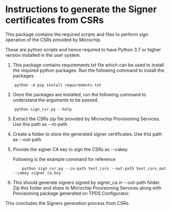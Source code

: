 # Instructions to generate the Signer certificates from CSRs

This package contains the required scripts and files to perform sign operation of the CSRs provided by Microchip.

These are python scripts and hence required to have Python 3.7 or higher version installed in the user system.

1. This package contains requirements.txt file which can be used to install the required python packages. Run the following command to install the packages.

```
    python -m pip install requirements.txt
```

2. Once the packages are installed, run the following command to understand the arguments to be passed.

```
    python sign_csr.py --help
```

3. Extract the CSRs zip file provided by Microchip Provisioning Services. Use this path as --in-path

4. Create a folder to store the generated signer certificates. Use this path as --out-path

5. Provide the signer CA key to sign the CSRs as --cakey.

   Following is the example command for reference

   ```
       python sign_csr.py --in-path test_csrs --out-path test_csrs_out --cakey signer_ca.key
   ```

6. This should generate signers signed by signer_ca in --out-path folder. Zip this folder and share to Microchip Provisioning Services along with Provisioning package generated on TPDS Configurator.

This concludes the Signers generation process from CSRs.
